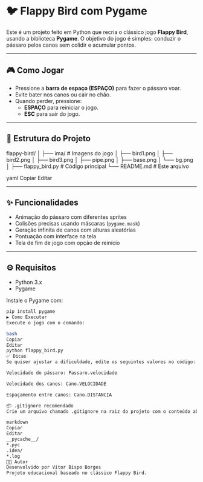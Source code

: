 # 🐦 Flappy Bird com Pygame

Este é um projeto feito em Python que recria o clássico jogo **Flappy Bird**, usando a biblioteca **Pygame**. O objetivo do jogo é simples: conduzir o pássaro pelos canos sem colidir e acumular pontos.

---

## 🎮 Como Jogar

- Pressione a **barra de espaço (ESPAÇO)** para fazer o pássaro voar.
- Evite bater nos canos ou cair no chão.
- Quando perder, pressione:
  - **ESPAÇO** para reiniciar o jogo.
  - **ESC** para sair do jogo.

---

## 📁 Estrutura do Projeto

flappy-bird/
│
├── ima/ # Imagens do jogo
│ ├── bird1.png
│ ├── bird2.png
│ ├── bird3.png
│ ├── pipe.png
│ ├── base.png
│ └── bg.png
│
├── flappy_bird.py # Código principal
└── README.md # Este arquivo

yaml
Copiar
Editar

---

## ✨ Funcionalidades

- Animação do pássaro com diferentes sprites
- Colisões precisas usando máscaras (`pygame.mask`)
- Geração infinita de canos com alturas aleatórias
- Pontuação com interface na tela
- Tela de fim de jogo com opção de reinício

---

## ⚙️ Requisitos

- Python 3.x
- Pygame

Instale o Pygame com:

```bash
pip install pygame
▶️ Como Executar
Execute o jogo com o comando:

bash
Copiar
Editar
python flappy_bird.py
✅ Dicas
Se quiser ajustar a dificuldade, edite os seguintes valores no código:

Velocidade do pássaro: Passaro.velocidade

Velocidade dos canos: Cano.VELOCIDADE

Espaçamento entre canos: Cano.DISTANCIA

📦 .gitignore recomendado
Crie um arquivo chamado .gitignore na raiz do projeto com o conteúdo abaixo para evitar subir arquivos desnecessários ao GitHub:

markdown
Copiar
Editar
__pycache__/
*.pyc
.idea/
*.log
🧑‍💻 Autor
Desenvolvido por Vitor Bispo Borges
Projeto educacional baseado no clássico Flappy Bird.

